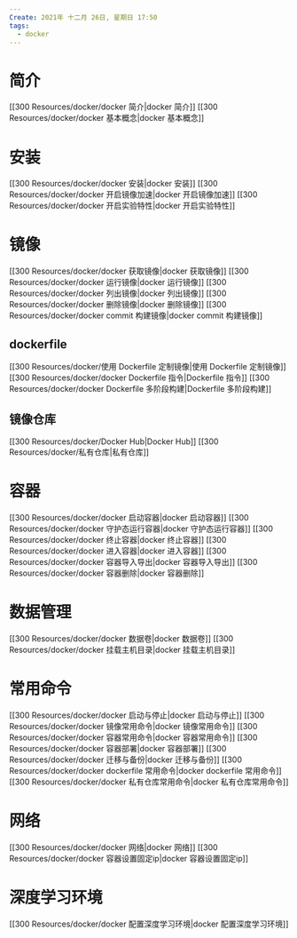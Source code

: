 ```yaml
---
Create: 2021年 十二月 26日, 星期日 17:50
tags: 
  - docker
---
```



# 简介
[[300 Resources/docker/docker 简介|docker 简介]]
[[300 Resources/docker/docker 基本概念|docker 基本概念]]

# 安装
[[300 Resources/docker/docker 安装|docker 安装]]
[[300 Resources/docker/docker 开启镜像加速|docker 开启镜像加速]]
[[300 Resources/docker/docker 开启实验特性|docker 开启实验特性]]

# 镜像
[[300 Resources/docker/docker 获取镜像|docker 获取镜像]]
[[300 Resources/docker/docker 运行镜像|docker 运行镜像]]
[[300 Resources/docker/docker 列出镜像|docker 列出镜像]]
[[300 Resources/docker/docker 删除镜像|docker 删除镜像]]
[[300 Resources/docker/docker commit 构建镜像|docker commit 构建镜像]]
## dockerfile
[[300 Resources/docker/使用 Dockerfile 定制镜像|使用 Dockerfile 定制镜像]]
[[300 Resources/docker/docker Dockerfile 指令|Dockerfile 指令]]
[[300 Resources/docker/docker Dockerfile 多阶段构建|Dockerfile 多阶段构建]]

## 镜像仓库

[[300 Resources/docker/Docker Hub|Docker Hub]]
[[300 Resources/docker/私有仓库|私有仓库]]

# 容器
[[300 Resources/docker/docker 启动容器|docker 启动容器]]
[[300 Resources/docker/docker 守护态运行容器|docker 守护态运行容器]]
[[300 Resources/docker/docker 终止容器|docker 终止容器]]
[[300 Resources/docker/docker 进入容器|docker 进入容器]]
[[300 Resources/docker/docker 容器导入导出|docker 容器导入导出]]
[[300 Resources/docker/docker 容器删除|docker 容器删除]]

# 数据管理
[[300 Resources/docker/docker 数据卷|docker 数据卷]]
[[300 Resources/docker/docker 挂载主机目录|docker 挂载主机目录]]


# 常用命令
[[300 Resources/docker/docker 启动与停止|docker 启动与停止]]
[[300 Resources/docker/docker 镜像常用命令|docker 镜像常用命令]]
[[300 Resources/docker/docker 容器常用命令|docker 容器常用命令]]
[[300 Resources/docker/docker 容器部署|docker 容器部署]]
[[300 Resources/docker/docker 迁移与备份|docker 迁移与备份]]
[[300 Resources/docker/docker dockerfile 常用命令|docker dockerfile 常用命令]]
[[300 Resources/docker/docker 私有仓库常用命令|docker 私有仓库常用命令]]
# 网络
[[300 Resources/docker/docker 网络|docker 网络]]
[[300 Resources/docker/docker 容器设置固定ip|docker 容器设置固定ip]]

# 深度学习环境
[[300 Resources/docker/docker 配置深度学习环境|docker 配置深度学习环境]]




